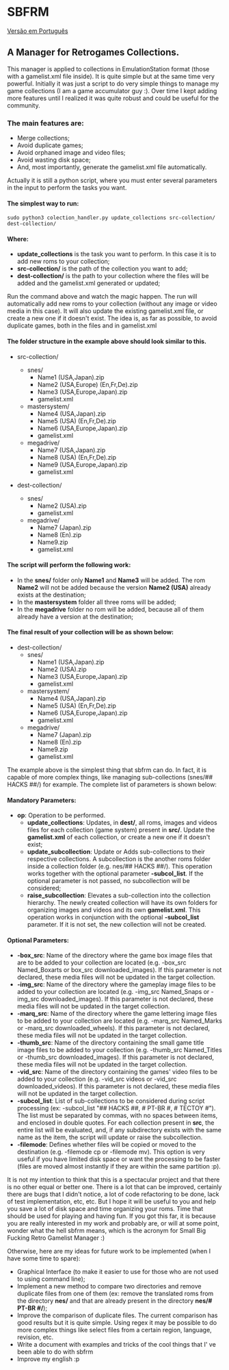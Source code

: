 # **SBFRM**

[Versão em Português](README_Pt-Br.md)

## A Manager for Retrogames Collections.

This manager is applied to collections in EmulationStation format (those with a gamelist.xml file inside). It is quite simple but at the same time very powerful. Initially it was just a script to do very simple things to manage my game collections (I am a game accumulator guy :). Over time I kept adding more features until I realized it was quite robust and could be useful for the community.

### The main features are:
- Merge collections;
- Avoid duplicate games;
- Avoid orphaned image and video files;
- Avoid wasting disk space;
- And, most importantly, generate the gamelist.xml file automatically.

Actually it is still a python script, where you must enter several parameters in the input to perform the tasks you want.

####  The simplest way to run:

`sudo python3 colection_handler.py update_collections src-collection/ dest-collection/`

####  Where:
- **update_collections** is the task you want to perform. In this case it is to add new roms to your collection;
- **src-collection/** is the path of the collection you want to add;
- **dest-collection/** is the path to your collection where the files will be added and the gamelist.xml generated or updated;

Run the command above and watch the magic happen. The run will automatically add new roms to your collection (without any image or video media in this case). It will also update the existing gamelist.xml file, or create a new one if it doesn't exist. The idea is, as far as possible, to avoid duplicate games, both in the files and in gamelist.xml

####  The folder structure in the example above should look similar to this.

- src-collection/
    - snes/
        - Name1 (USA,Japan).zip
        - Name2 (USA,Europe) (En,Fr,De).zip
        - Name3 (USA,Europe,Japan).zip
        - gamelist.xml
    - mastersystem/
        - Name4 (USA,Japan).zip
        - Name5 (USA) (En,Fr,De).zip
        - Name6 (USA,Europe,Japan).zip
        - gamelist.xml
    - megadrive/
        - Name7 (USA,Japan).zip
        - Name8 (USA) (En,Fr,De).zip
        - Name9 (USA,Europe,Japan).zip
        - gamelist.xml


- dest-collection/
    - snes/
        - Name2 (USA).zip
        - gamelist.xml
    - megadrive/
        - Name7 (Japan).zip
        - Name8 (En).zip
        - Name9.zip
        - gamelist.xml

#### The script will perform the following work:

- In the **snes/** folder only **Name1** and **Name3** will be added. The rom **Name2** will not be added because the version **Name2 (USA)** already exists at the destination;
- In the **mastersystem** folder all three roms will be added;
- In the **megadrive** folder no rom will be added, because all of them already have a version at the destination;

#### The final result of your collection will be as shown below:

- dest-collection/
    - snes/
        - Name1 (USA,Japan).zip
        - Name2 (USA).zip
        - Name3 (USA,Europe,Japan).zip
        - gamelist.xml
    - mastersystem/
        - Name4 (USA,Japan).zip
        - Name5 (USA) (En,Fr,De).zip
        - Name6 (USA,Europe,Japan).zip
        - gamelist.xml
    - megadrive/
        - Name7 (Japan).zip
        - Name8 (En).zip
        - Name9.zip
        - gamelist.xml

The example above is the simplest thing that sbfrm can do. In fact, it is capable of more complex things, like managing sub-collections (snes/## HACKS ##/) for example. The complete list of parameters is shown below:

#### Mandatory Parameters:
- **op**: Operation to be performed.
    - **update_collections**: Updates, in **dest/**, all roms, images and videos files for each collection (game system) present in **src/**. Update the **gamelist.xml** of each collection, or create a new one if it doesn't exist;
    - **update_subcollection**: Update or Adds sub-collections to their respective collections. A subcollection is the another roms folder inside a collection folder (e.g. nes/## HACKS ##/). This operation works together with the optional parameter **-subcol_list**. If the optional parameter is not passed, no subcollection will be considered;
    - **raise_subcollection**: Elevates a sub-collection into the collection hierarchy. The newly created collection will have its own folders for organizing images and videos and its own **gamelist.xml**. This operation works in conjunction with the optional **-subcol_list** parameter. If it is not set, the new collection will not be created.

#### Optional Parameters:
- **-box_src**: Name of the directory where the game box image files that are to be added to your collection are located (e.g. -box_src Named_Boxarts or box_src downloaded_images). If this parameter is not declared, these media files will not be updated in the target collection.
- **-img_src**: Name of the directory where the gameplay image files to be added to your collection are located (e.g. -img_src Named_Snaps or -img_src downloaded_images). If this parameter is not declared, these media files will not be updated in the target collection.
- **-marq_src**: Name of the directory where the game lettering image files to be added to your collection are located (e.g. -marq_src Named_Marks or -marq_src downloaded_wheels). If this parameter is not declared, these media files will not be updated in the target collection.
- **-thumb_src**: Name of the directory containing the small game title image files to be added to your collection (e.g. -thumb_src Named_Titles or -thumb_src downloaded_images). If this parameter is not declared, these media files will not be updated in the target collection.
- **-vid_src**: Name of the directory containing the games' video files to be added to your collection (e.g. -vid_src videos or -vid_src downloaded_videos). If this parameter is not declared, these media files will not be updated in the target collection.
- **-subcol_list**: List of sub-collections to be considered during script processing (ex: -subcol_list "## HACKS ##, # PT-BR #, # TECTOY #"). The list must be separated by commas, with no spaces between items, and enclosed in double quotes. For each collection present in **src**, the entire list will be evaluated, and, if any subdirectory exists with the same name as the item, the script will update or raise the subcollection.
- **-filemode**: Defines whether files will be copied or moved to the destination (e.g. -filemode cp or -filemode mv). This option is very useful if you have limited disk space or want the processing to be faster (files are moved almost instantly if they are within the same partition :p).

It is not my intention to think that this is a spectacular project and that there is no other equal or better one. There is a lot that can be improved, certainly there are bugs that I didn't notice, a lot of code refactoring to be done, lack of test implementation, etc, etc. But I hope it will be useful to you and help you save a lot of disk space and time organizing your roms. Time that should be used for playing and having fun. If you got this far, it is because you are really interested in my work and probably are, or will at some point, wonder what the hell sbfrm means, which is the acronym for Small Big Fucking Retro Gamelist Manager :)

Otherwise, here are my ideas for future work to be implemented (when I have some time to spare):
- Graphical Interface (to make it easier to use for those who are not used to using command line);
- Implement a new method to compare two directories and remove duplicate files from one of them (ex: remove the translated roms from the directory **nes/** and that are already present in the directory **nes/# PT-BR #/**);
- Improve the comparison of duplicate files. The current comparison has good results but it is quite simple. Using regex it may be possible to do more complex things like select files from a certain region, language, revision, etc.
- Write a document with examples and tricks of the cool things that I' ve been able to do with sbfrm
- Improve my english :p
